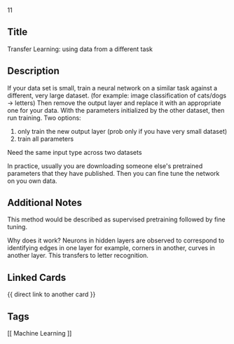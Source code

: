 11

## Title
Transfer Learning: using data from a different task

## Description
If your data set is small, train a neural network on a similar task against 
a different, very large dataset.
(for example: image classification of cats/dogs -> letters)
Then remove the output layer and replace it with an appropriate one for your
data.
With the parameters initialized by the other dataset, then run training. 
Two options:
1. only train the new output layer (prob only if you have very small dataset)
2. train all parameters 

Need the same input type across two datasets

In practice, usually you are downloading someone else's pretrained parameters
that they have published. Then you can fine tune the network on you own data.

## Additional Notes
This method would be described as supervised pretraining followed by fine 
tuning.

Why does it work? 
Neurons in hidden layers are observed to correspond to identifying edges in 
one layer for example, corners in another, curves in another layer.
This transfers to letter recognition.

## Linked Cards
{{ direct link to another card }}

## Tags
[[ Machine Learning ]] 
